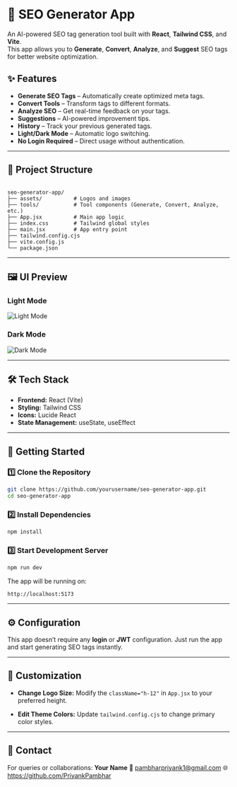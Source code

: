 # 🚀 SEO Generator App

An AI-powered SEO tag generation tool built with **React**, **Tailwind CSS**, and **Vite**.  
This app allows you to **Generate**, **Convert**, **Analyze**, and **Suggest** SEO tags for better website optimization.  

## ✨ Features

- **Generate SEO Tags** – Automatically create optimized meta tags.
- **Convert Tools** – Transform tags to different formats.
- **Analyze SEO** – Get real-time feedback on your tags.
- **Suggestions** – AI-powered improvement tips.
- **History** – Track your previous generated tags.
- **Light/Dark Mode** – Automatic logo switching.
- **No Login Required** – Direct usage without authentication.

---

## 📂 Project Structure

```

seo-generator-app/
├── assets/          # Logos and images
├── tools/           # Tool components (Generate, Convert, Analyze, etc.)
├── App.jsx          # Main app logic
├── index.css        # Tailwind global styles
├── main.jsx         # App entry point
├── tailwind.config.cjs
├── vite.config.js
└── package.json

````

---

## 🖼️ UI Preview

### Light Mode
![Light Mode](assets/logo-light.png)

### Dark Mode
![Dark Mode](assets/logo-dark.png)

---

## 🛠️ Tech Stack

- **Frontend:** React (Vite)
- **Styling:** Tailwind CSS
- **Icons:** Lucide React
- **State Management:** useState, useEffect

---

## 🚀 Getting Started

### 1️⃣ Clone the Repository
```bash
git clone https://github.com/yourusername/seo-generator-app.git
cd seo-generator-app
````

### 2️⃣ Install Dependencies

```bash
npm install
```

### 3️⃣ Start Development Server

```bash
npm run dev
```

The app will be running on:

```
http://localhost:5173
```

---

## ⚙️ Configuration

This app doesn’t require any **login** or **JWT** configuration.
Just run the app and start generating SEO tags instantly.

---

## 🎨 Customization

* **Change Logo Size:**
  Modify the `className="h-12"` in `App.jsx` to your preferred height.

* **Edit Theme Colors:**
  Update `tailwind.config.cjs` to change primary color styles.

---

## 📧 Contact

For queries or collaborations:
**Your Name**
📩 pambharpriyank1@gmail.com
🌐 https://github.com/PriyankPambhar

